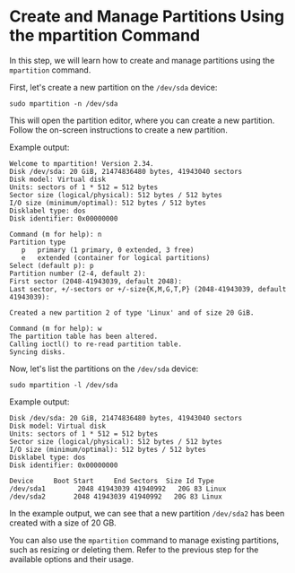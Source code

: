 # Create and Manage Partitions Using the mpartition Command

In this step, we will learn how to create and manage partitions using the `mpartition` command.

First, let's create a new partition on the `/dev/sda` device:

```
sudo mpartition -n /dev/sda
```

This will open the partition editor, where you can create a new partition. Follow the on-screen instructions to create a new partition.

Example output:

```
Welcome to mpartition! Version 2.34.
Disk /dev/sda: 20 GiB, 21474836480 bytes, 41943040 sectors
Disk model: Virtual disk
Units: sectors of 1 * 512 = 512 bytes
Sector size (logical/physical): 512 bytes / 512 bytes
I/O size (minimum/optimal): 512 bytes / 512 bytes
Disklabel type: dos
Disk identifier: 0x00000000

Command (m for help): n
Partition type
   p   primary (1 primary, 0 extended, 3 free)
   e   extended (container for logical partitions)
Select (default p): p
Partition number (2-4, default 2):
First sector (2048-41943039, default 2048):
Last sector, +/-sectors or +/-size{K,M,G,T,P} (2048-41943039, default 41943039):

Created a new partition 2 of type 'Linux' and of size 20 GiB.

Command (m for help): w
The partition table has been altered.
Calling ioctl() to re-read partition table.
Syncing disks.
```

Now, let's list the partitions on the `/dev/sda` device:

```
sudo mpartition -l /dev/sda
```

Example output:

```
Disk /dev/sda: 20 GiB, 21474836480 bytes, 41943040 sectors
Disk model: Virtual disk
Units: sectors of 1 * 512 = 512 bytes
Sector size (logical/physical): 512 bytes / 512 bytes
I/O size (minimum/optimal): 512 bytes / 512 bytes
Disklabel type: dos
Disk identifier: 0x00000000

Device     Boot Start     End Sectors  Size Id Type
/dev/sda1        2048 41943039 41940992   20G 83 Linux
/dev/sda2       2048 41943039 41940992   20G 83 Linux
```

In the example output, we can see that a new partition `/dev/sda2` has been created with a size of 20 GB.

You can also use the `mpartition` command to manage existing partitions, such as resizing or deleting them. Refer to the previous step for the available options and their usage.

